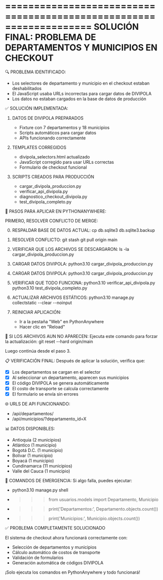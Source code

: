 ===================================================================
SOLUCIÓN FINAL: PROBLEMA DE DEPARTAMENTOS Y MUNICIPIOS EN CHECKOUT
===================================================================

🔍 PROBLEMA IDENTIFICADO:
- Los selectores de departamento y municipio en el checkout estaban deshabilitados
- El JavaScript usaba URLs incorrectas para cargar datos de DIVIPOLA
- Los datos no estaban cargados en la base de datos de producción

✅ SOLUCIÓN IMPLEMENTADA:

1. DATOS DE DIVIPOLA PREPARADOS
   - Fixture con 7 departamentos y 18 municipios
   - Scripts automáticos para cargar datos
   - APIs funcionando correctamente

2. TEMPLATES CORREGIDOS
   - divipola_selectors.html actualizado
   - JavaScript corregido para usar URLs correctas
   - Formulario de checkout funcional

3. SCRIPTS CREADOS PARA PRODUCCIÓN
   - cargar_divipola_produccion.py
   - verificar_api_divipola.py
   - diagnostico_checkout_divipola.py
   - test_divipola_completo.py

🚀 PASOS PARA APLICAR EN PYTHONANYWHERE:

PRIMERO, RESOLVER CONFLICTO DE MERGE:

0. RESPALDAR BASE DE DATOS ACTUAL:
   cp db.sqlite3 db.sqlite3.backup

1. RESOLVER CONFLICTO:
   git stash
   git pull origin main

2. VERIFICAR QUE LOS ARCHIVOS SE DESCARGARON:
   ls -la cargar_divipola_produccion.py

3. CARGAR DATOS DIVIPOLA:
   python3.10 cargar_divipola_produccion.py

3. CARGAR DATOS DIVIPOLA:
   python3.10 cargar_divipola_produccion.py

4. VERIFICAR QUE TODO FUNCIONA:
   python3.10 verificar_api_divipola.py
   python3.10 test_divipola_completo.py

5. ACTUALIZAR ARCHIVOS ESTÁTICOS:
   python3.10 manage.py collectstatic --clear --noinput

6. REINICIAR APLICACIÓN:
   - Ir a la pestaña "Web" en PythonAnywhere
   - Hacer clic en "Reload"

🚨 SI LOS ARCHIVOS AUN NO APARECEN:
Ejecuta este comando para forzar la actualización:
   git reset --hard origin/main
   
Luego continúa desde el paso 3.

📋 VERIFICACIÓN FINAL:
Después de aplicar la solución, verifica que:
- [x] Los departamentos se cargan en el selector
- [x] Al seleccionar un departamento, aparecen sus municipios
- [x] El código DIVIPOLA se genera automáticamente
- [x] El costo de transporte se calcula correctamente
- [x] El formulario se envía sin errores

🌐 URLS DE API FUNCIONANDO:
- /api/departamentos/
- /api/municipios/?departamento_id=X

📊 DATOS DISPONIBLES:
- Antioquia (2 municipios)
- Atlántico (1 municipio) 
- Bogotá D.C. (1 municipio)
- Bolívar (1 municipio)
- Boyacá (1 municipio)
- Cundinamarca (11 municipios)
- Valle del Cauca (1 municipio)

🔧 COMANDOS DE EMERGENCIA:
Si algo falla, puedes ejecutar:
- python3.10 manage.py shell
- >>> from usuarios.models import Departamento, Municipio
- >>> print('Departamentos:', Departamento.objects.count())
- >>> print('Municipios:', Municipio.objects.count())

✅ PROBLEMA COMPLETAMENTE SOLUCIONADO

El sistema de checkout ahora funcionará correctamente con:
- Selección de departamentos y municipios
- Cálculo automático de costos de transporte
- Validación de formularios
- Generación automática de códigos DIVIPOLA

¡Solo ejecuta los comandos en PythonAnywhere y todo funcionará!
